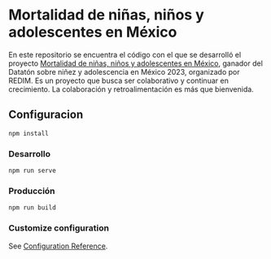 # Mortalidad de niñas, niños y adolescentes en México

En este repositorio se encuentra el código con el que se desarrolló el proyecto [Mortalidad de niñas, niños y adolescentes en México](https://tirandocodigo.mx/proyectos/mortalidad-infancia/), ganador del Datatón sobre niñez y adolescencia en México 2023, organizado por REDIM. Es un proyecto que busca ser colaborativo y continuar en crecimiento. La colaboración y retroalimentación es más que bienvenida.




## Configuracion
```
npm install
```

### Desarrollo
```
npm run serve
```

### Producción
```
npm run build
```

### Customize configuration
See [Configuration Reference](https://cli.vuejs.org/config/).
